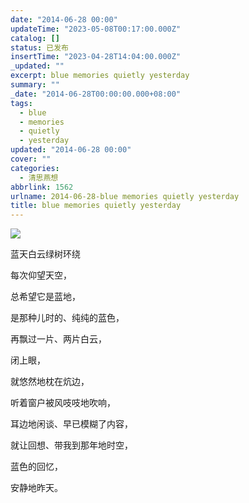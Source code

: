 ```yaml
---
date: "2014-06-28 00:00"
updateTime: "2023-05-08T00:17:00.000Z"
catalog: []
status: 已发布
insertTime: "2023-04-28T14:04:00.000Z"
_updated: ""
excerpt: blue memories quietly yesterday
summary: ""
_date: "2014-06-28T00:00:00.000+08:00"
tags:
  - blue
  - memories
  - quietly
  - yesterday
updated: "2014-06-28 00:00"
cover: ""
categories:
  - 清思燕想
abbrlink: 1562
urlname: 2014-06-28-blue memories quietly yesterday
title: blue memories quietly yesterday
---
```


![](http://ww3.sinaimg.cn/large/4eed32f2jw1eh5meusq8gj218g0p0n2f.jpg)

蓝天白云绿树环绕

每次仰望天空，

总希望它是蓝地，

是那种儿时的、纯纯的蓝色，

再飘过一片、两片白云，

闭上眼，

就悠然地枕在炕边，

听着窗户被风吱吱地吹响，

耳边地闲谈、早已模糊了内容，

就让回想、带我到那年地时空，

蓝色的回忆，

安静地昨天。
